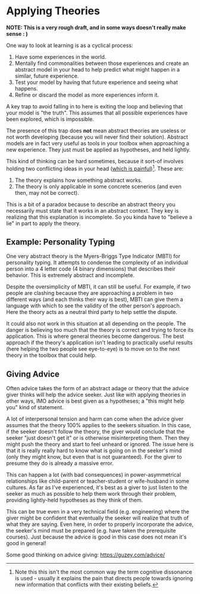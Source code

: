 # Applying Theories

**NOTE: This is a very rough draft, and in some ways doesn't really make sense
: )**

One way to look at learning is as a cyclical process:

1. Have some experiences in the world.
1. Mentally find commonalities between those experiences and create an abstract
   model in your head to help predict what might happen in a similar, future
   experience.
1. Test your model by having that future experience and seeing what happens.
1. Refine or discard the model as more experiences inform it.

A key trap to avoid falling in to here is exiting the loop and believing that
your model is "the truth". This assumes that all possible experiences have been
explored, which is impossible.

The presence of this trap does **not** mean abstract theories are useless or
not worth developing (because you will never find their solution). Abstract
models are in fact very useful as tools in your toolbox when approaching a new
experience. They just must be applied as hypotheses, and held lightly.

This kind of thinking can be hard sometimes, because it sort-of involves
holding two conflicting ideas in your head ([which is
painful](https://en.wikipedia.org/wiki/Cognitive_dissonance))[^1]. These are:

[^1]: Note this this isn't the most common way the term cognitive dissonance is
  used - usually it explains the pain that directs people towards ignoring new
  information that conflicts with their existing beliefs.

1. The theory explains how something abstract works.
1. The theory is only applicable in some concrete scenerios (and even then, may
   not be correct).

This is a bit of a paradox because to describe an abstract theory you
necessarily must state that it works in an abstract context. They key is
realizing that this explanation is incomplete. So you kinda have to "believe a
lie" in part to apply the theory.


## Example: Personality Typing

One very abstract theory is the Myers-Briggs Type Indicator (MBTI)
for personality typing. It attempts to condense the complexity of an individual
person into a 4 letter code (4 binary dimensions) that describes their
behavior. This is extremely abstract and incomplete.

Despite the oversimplicity of MBTI, it can still be useful. For example, if two
people are clashing because they are approaching a problem in two different
ways (and each thinks their way is best), MBTI can give them a language with
which to see the validity of the other person's approach. Here the theory acts
as a neutral third party to help settle the dispute.

It could also not work in this situation at all depending on the people. The
danger is believing too much that the theory is correct and trying to force
its application. This is where general theories become dangerous. The best
approach if the theory's application isn't leading to practically useful
results (here helping the two people see eye-to-eye) is to move on to the next
theory in the toolbox that could help.


## Giving Advice

Often advice takes the form of an abstract adage or theory that the advice
giver thinks will help the advice seeker. Just like with applying theories in
other ways, IMO advice is best given as a hypotheses; a "this might help you"
kind of statement.

A lot of interpersonal tension and harm can come when the advice giver assumes
that the theory 100% applies to the seekers situation. In this case, if the
seeker doesn't follow the theory, the giver would conclude that the seeker
"just doesn't get it" or is otherwise misinterpreting them. Then they might
push the theory and start to feel unheard or ignored. The issue here is that it
is really really hard to know what is going on in the seeker's mind (only they
might know, but even that is not guaranteed). For the giver to presume they do
is already a massive error.

This can happen a lot (with bad consequences) in power-asymmetrical
relationships like child-parent or teacher-student or wife-husband in some
cultures. As far as I've experienced, it's best as a giver to just listen to
the seeker as much as possible to help them work through their problem,
providing lightly-held hypotheses as they think of them.

This can be true even in a very technical field (e.g. engineering) where the
giver might be confident that eventually the seeker will realize that truth of
what they are saying.  Even here, in order to properly incorporate the advice,
the seeker's mind must be prepared (e.g. have taken the prerequisite courses).
Just because the advice is good in this case does not mean it's good in
general!

Some good thinking on advice giving: https://guzey.com/advice/
